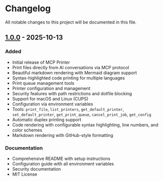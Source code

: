 # Changelog

All notable changes to this project will be documented in this file.

## [1.0.0] - 2025-10-13

### Added
- Initial release of MCP Printer
- Print files directly from AI conversations via MCP protocol
- Beautiful markdown rendering with Mermaid diagram support
- Syntax-highlighted code printing for multiple languages
- Print queue management tools
- Printer configuration and management
- Security features with path restrictions and dotfile blocking
- Support for macOS and Linux (CUPS)
- Configuration via environment variables
- Tools: `print_file`, `list_printers`, `get_default_printer`, `set_default_printer`, `get_print_queue`, `cancel_print_job`, `get_config`
- Automatic duplex printing support
- Code rendering with configurable syntax highlighting, line numbers, and color schemes
- Markdown rendering with GitHub-style formatting

### Documentation
- Comprehensive README with setup instructions
- Configuration guide with all environment variables
- Security documentation
- MIT License

[1.0.0]: https://github.com/steveclarke/mcp-printer/releases/tag/v1.0.0

